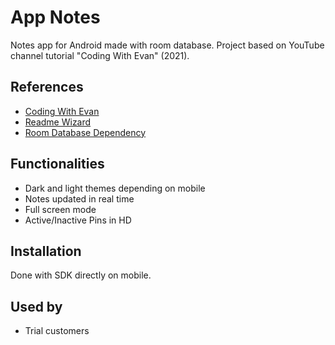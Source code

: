 
# App Notes

Notes app for Android made with room database. Project based on YouTube channel tutorial "Coding With Evan" (2021).


## References

 - [Coding With Evan](https://www.youtube.com/watch?v=Shh0N45S4hE&t=565s&ab_channel=CodingWithEvan)
 - [Readme Wizard](https://readme.so/pt/editor)
  - [Room Database Dependency](https://www.youtube.com/redirect?event=video_description&redir_token=QUFFLUhqbDNxNFJFTXZCUnJCYUlidldhbWhGOHBOQlJ4d3xBQ3Jtc0tsaVdZWEJXd0x0aEo0UEpuV1lINEpVbVkxZnhTS0JCS0o0UGdLc2tMYkVscC1zVlhFZWNFT1NCMHFvT3NLeHJPNHdhc3ZmRkcwdnBXdlBaTmJKS1hOSVI0Y1B0R2dFakhzR2hrT2gzNE5ieVBWMVhhcw&q=https%3A%2F%2Fdeveloper.android.com%2Fjetpack%2Fandroidx%2Freleases%2Froom&v=Shh0N45S4hE)


## Functionalities

- Dark and light themes depending on mobile
- Notes updated in real time
- Full screen mode
- Active/Inactive Pins in HD


## Installation

Done with SDK directly on mobile.


## Used by

- Trial customers


